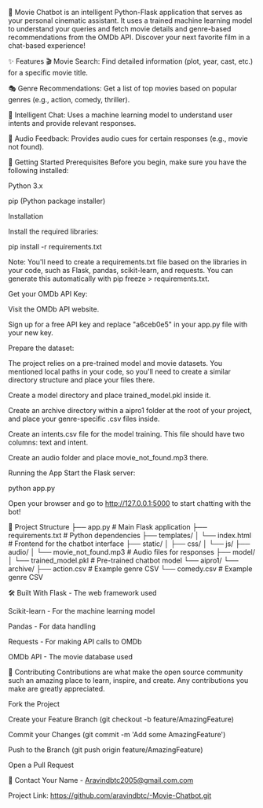 
🍿 Movie Chatbot is an intelligent Python-Flask application that serves as your personal cinematic assistant. It uses a trained machine learning model to understand your queries and fetch movie details and genre-based recommendations from the OMDb API. Discover your next favorite film in a chat-based experience!

✨ Features
🎬 Movie Search: Find detailed information (plot, year, cast, etc.) for a specific movie title.

🎭 Genre Recommendations: Get a list of top movies based on popular genres (e.g., action, comedy, thriller).

🤖 Intelligent Chat: Uses a machine learning model to understand user intents and provide relevant responses.

🎵 Audio Feedback: Provides audio cues for certain responses (e.g., movie not found).

🚀 Getting Started
Prerequisites
Before you begin, make sure you have the following installed:

Python 3.x

pip (Python package installer)

Installation

Install the required libraries:

pip install -r requirements.txt

Note: You'll need to create a requirements.txt file based on the libraries in your code, such as Flask, pandas, scikit-learn, and requests. You can generate this automatically with pip freeze > requirements.txt.

Get your OMDb API Key:

Visit the OMDb API website.

Sign up for a free API key and replace "a6ceb0e5" in your app.py file with your new key.

Prepare the dataset:

The project relies on a pre-trained model and movie datasets. You mentioned local paths in your code, so you'll need to create a similar directory structure and place your files there.

Create a model directory and place trained_model.pkl inside it.

Create an archive directory within a aipro1 folder at the root of your project, and place your genre-specific .csv files inside.

Create an intents.csv file for the model training. This file should have two columns: text and intent.

Create an audio folder and place movie_not_found.mp3 there.

Running the App
Start the Flask server:

python app.py

Open your browser and go to http://127.0.0.1:5000 to start chatting with the bot!

📂 Project Structure
├── app.py              # Main Flask application
├── requirements.txt    # Python dependencies
├── templates/
│   └── index.html      # Frontend for the chatbot interface
├── static/
│   ├── css/
│   └── js/
├── audio/
│   └── movie_not_found.mp3 # Audio files for responses
├── model/
│   └── trained_model.pkl   # Pre-trained chatbot model
└── aipro1/
    └── archive/
        ├── action.csv      # Example genre CSV
        └── comedy.csv      # Example genre CSV

🛠️ Built With
Flask - The web framework used

Scikit-learn - For the machine learning model

Pandas - For data handling

Requests - For making API calls to OMDb

OMDb API - The movie database used

🤝 Contributing
Contributions are what make the open source community such an amazing place to learn, inspire, and create. Any contributions you make are greatly appreciated.

Fork the Project

Create your Feature Branch (git checkout -b feature/AmazingFeature)

Commit your Changes (git commit -m 'Add some AmazingFeature')

Push to the Branch (git push origin feature/AmazingFeature)

Open a Pull Request



📧 Contact
Your Name - Aravindbtc2005@gmail.com.com

Project Link:  https://github.com/aravindbtc/-Movie-Chatbot.git

